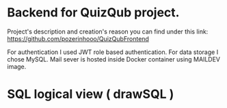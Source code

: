 
# Backend for QuizQub project. 
Project's description and creation's reason you can find under this link: https://github.com/pozerinhooo/QuizQubFrontend

For authentication I used JWT role based authentication. For data storage I chose MySQL.
Mail sever is hosted inside Docker container using MAILDEV image. 

# SQL logical view ( drawSQL )

